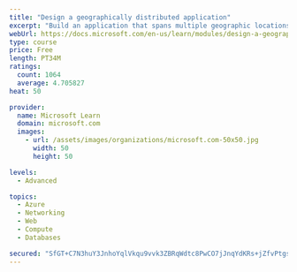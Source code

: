 ```yaml
---
title: "Design a geographically distributed application"
excerpt: "Build an application that spans multiple geographic locations for high availability and resiliency."
webUrl: https://docs.microsoft.com/en-us/learn/modules/design-a-geographically-distributed-application/
type: course
price: Free
length: PT34M
ratings:
  count: 1064
  average: 4.705827
heat: 50

provider:
  name: Microsoft Learn
  domain: microsoft.com
  images:
    - url: /assets/images/organizations/microsoft.com-50x50.jpg
      width: 50
      height: 50

levels:
  - Advanced

topics:
  - Azure
  - Networking
  - Web
  - Compute
  - Databases

secured: "SfGT+C7N3huY3JnhoYqlVkqu9vvk3ZBRqWdtc8PwCO7jJnqYdKRs+jZfvPtgsZZ9Jclo+vCqq1AEhIFwX2mblnHyfAdnlA/mHbT8rz2urV93CPM+R4FpQNBHTjiRsG9gS9ZJMEkYHBm/rQyVNvz2feHakOTBd77WWqzHcvfSk72NUmJM0z2Wn9oViJvMQxZ1hE/RYQXxtgt+WkgDxUPQnQkvcvVToVGohqWwpAtc+383IPS6XJ/lmj+nCyFNOY70jOIH3M1+o8D9XguYEZ0mk1uUSJJPegu6q5GakgygZqHOycZqifu2TGean7tfl7E5JheHB3N5DiWnKzFU372DOobCA5MV5sqJEGwjgHoLTrfw10r8OXVDQv5MpTM2CQQNaR3R+opjNNdQaTscznfelGsptyE+wceuOMx/2OkfRxg=;LwUhMqtDdOYBegAy0UzmJg=="
---
```


